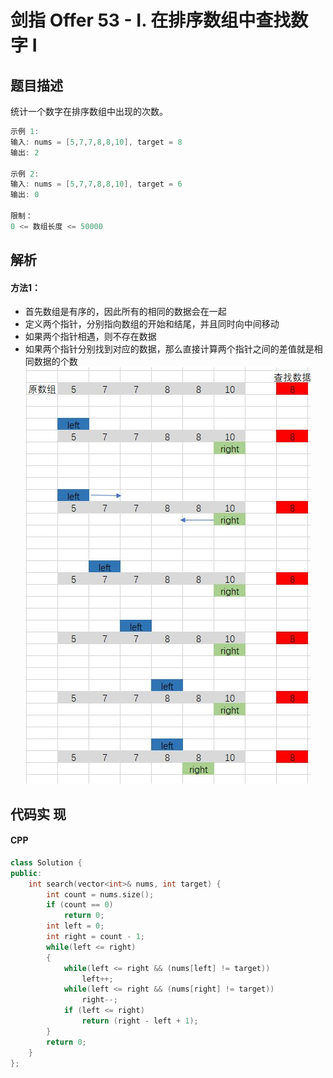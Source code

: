# 剑指 Offer 53 - I. 在排序数组中查找数字 I

## 题目描述
统计一个数字在排序数组中出现的次数。

```c
示例 1:
输入: nums = [5,7,7,8,8,10], target = 8
输出: 2

示例 2:
输入: nums = [5,7,7,8,8,10], target = 6
输出: 0
 
限制：
0 <= 数组长度 <= 50000
```


## 解析
#### 方法1：
- 首先数组是有序的，因此所有的相同的数据会在一起
- 定义两个指针，分别指向数组的开始和结尾，并且同时向中间移动
- 如果两个指针相遇，则不存在数据
- 如果两个指针分别找到对应的数据，那么直接计算两个指针之间的差值就是相同数据的个数
![图解](1.jpg)

## 代码实 现
#### CPP
```C++
class Solution {
public:
    int search(vector<int>& nums, int target) {
        int count = nums.size();
        if (count == 0)
            return 0;
        int left = 0;
        int right = count - 1;
        while(left <= right)
        {
            while(left <= right && (nums[left] != target))
                left++;
            while(left <= right && (nums[right] != target))
                right--;
            if (left <= right)
                return (right - left + 1);
        }
        return 0;
    }
};
```
